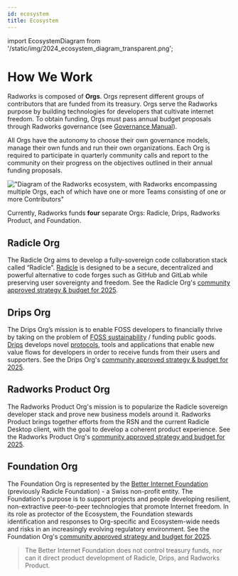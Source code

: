 ```yaml
---
id: ecosystem
title: Ecosystem
---
```


import EcosystemDiagram from '/static/img/2024_ecosystem_diagram_transparent.png';

# How We Work

Radworks is composed of **Orgs**. Orgs represent different groups of contributors that are funded from its treasury. Orgs serve the Radworks purpose by building technologies for developers that cultivate internet freedom. To obtain funding, Orgs must pass annual budget proposals through Radworks governance (see [Governance Manual](https://github.com/radicle-foundation/radworks-governance/blob/main/manual.md)).

All Orgs have the autonomy to choose their own governance models, manage their own funds and run their own organizations. Each Org is required to participate in quarterly community calls and report to the community on their progress on the objectives  outlined in their annual funding proposals.

!["Diagram of the Radworks ecosystem, with Radworks encompassing multiple Orgs, each of which have one or more Teams consisting of one or more Contributors"](/img/2024_ecosystem_diagram_transparent.png)

Currently, Radworks funds **four** separate Orgs: Radicle, Drips, Radworks Product, and Foundation. 

## Radicle Org

The Radicle Org aims to develop a fully-sovereign code collaboration stack called “Radicle”.
[Radicle](https://radicle.xyz/) is designed to be a secure, decentralized and powerful alternative to code forges such
as GitHub and GitLab while preserving user sovereignty and freedom. See the Radicle Org's [community approved strategy & budget for 2025](https://community.radworks.org/t/formal-review-radicle-org-proposal-2025/3613).

## Drips Org

The Drips Org’s mission is to enable FOSS developers to financially thrive by taking on the problem of [FOSS
sustainability](https://fosssustainability.com/) / funding public goods. [Drips](https://www.drips.network/) develops
novel [protocols](https://github.com/radicle-dev/drips-contracts), tools and applications that enable new value flows
for developers in order to receive funds from their users and supporters. See the Drips Org's [community approved strategy & budget for 2025](https://community.radworks.org/t/formal-review-drips-org-proposal-2025/3614).

## Radworks Product Org

The Radworks Product Org's mission is to popularize the Radicle sovereign developer stack and prove new business models around it. Radworks Product brings together efforts from the RSN and the current Radicle Desktop client, with the goal to develop a coherent product experience. See the Radworks Product Org's [community approved strategy and budget for 2025](https://community.radworks.org/t/formal-review-radworks-product-org-proposal-2025/3612).

## Foundation Org

The Foundation Org is represented by the [Better Internet Foundation](https://betterinternet.foundation/) (previously Radicle Foundation) - a Swiss non-profit entity. The Foundation's purpose is to support projects and people developing resilient, non-extractive peer-to-peer technologies that promote Internet freedom. In its role as protector of the Ecosystem, the Foundation stewards identification and responses to Org-specific and Ecosystem-wide needs and risks in an increasingly evolving regulatory environment. See the Foundation Org's [community approved strategy and budget for 2025](https://community.radworks.org/t/formal-review-foundation-org-proposal-2025/3611).

> The Better Internet Foundation does not control treasury funds, nor can it direct product development of Radicle, Drips, and Radworks Product.
